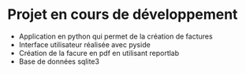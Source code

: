 # Projet en cours de développement
- Application en python qui permet de la création de factures
- Interface utilisateur réalisée avec pyside
- Création de la facure en pdf en utilisant reportlab
- Base de données sqlite3